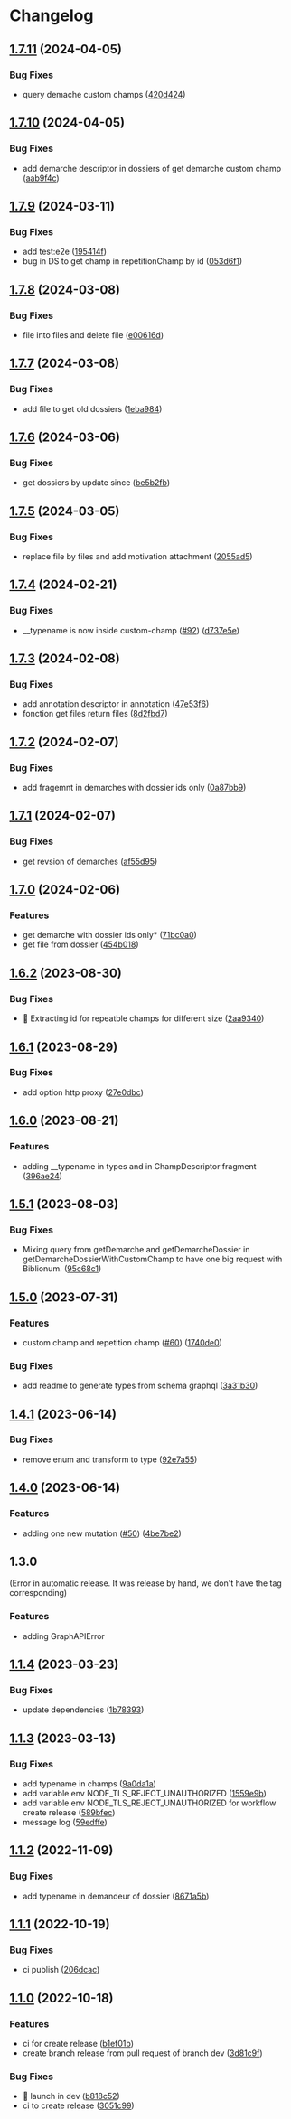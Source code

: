 # Changelog

## [1.7.11](https://github.com/dnum-mi/ds-api-client/compare/v1.7.10...v1.7.11) (2024-04-05)


### Bug Fixes

* query demache custom champs ([420d424](https://github.com/dnum-mi/ds-api-client/commit/420d4247ee18a6f93c5dfef8df079c308a59d028))

## [1.7.10](https://github.com/dnum-mi/ds-api-client/compare/v1.7.9...v1.7.10) (2024-04-05)


### Bug Fixes

* add demarche descriptor in dossiers of get demarche custom champ ([aab9f4c](https://github.com/dnum-mi/ds-api-client/commit/aab9f4c0891d200ce6aa18f2ea88f10c2a1a843a))

## [1.7.9](https://github.com/dnum-mi/ds-api-client/compare/v1.7.8...v1.7.9) (2024-03-11)


### Bug Fixes

* add test:e2e ([195414f](https://github.com/dnum-mi/ds-api-client/commit/195414f543f74a059eec8b8e24f47a60bbe4597e))
* bug in DS to get champ in repetitionChamp by id ([053d6f1](https://github.com/dnum-mi/ds-api-client/commit/053d6f1df12a1d96b1165d9ab348558027140fae))

## [1.7.8](https://github.com/dnum-mi/ds-api-client/compare/v1.7.7...v1.7.8) (2024-03-08)


### Bug Fixes

* file into files and delete file ([e00616d](https://github.com/dnum-mi/ds-api-client/commit/e00616d20587556909af9242d6d716fbdfaedaf9))

## [1.7.7](https://github.com/dnum-mi/ds-api-client/compare/v1.7.6...v1.7.7) (2024-03-08)


### Bug Fixes

* add file to get old dossiers ([1eba984](https://github.com/dnum-mi/ds-api-client/commit/1eba9844698199bb66d59c958fcf365ba1e23d1f))

## [1.7.6](https://github.com/dnum-mi/ds-api-client/compare/v1.7.5...v1.7.6) (2024-03-06)


### Bug Fixes

* get dossiers by update since ([be5b2fb](https://github.com/dnum-mi/ds-api-client/commit/be5b2fb4a51140bbc59318047e57cd1dc4919a7b))

## [1.7.5](https://github.com/dnum-mi/ds-api-client/compare/v1.7.4...v1.7.5) (2024-03-05)


### Bug Fixes

* replace file by files and add motivation attachment ([2055ad5](https://github.com/dnum-mi/ds-api-client/commit/2055ad54fd69a011456d6e44f4cf3ab0cdcb313a))

## [1.7.4](https://github.com/dnum-mi/ds-api-client/compare/v1.7.3...v1.7.4) (2024-02-21)


### Bug Fixes

* __typename is now inside custom-champ ([#92](https://github.com/dnum-mi/ds-api-client/issues/92)) ([d737e5e](https://github.com/dnum-mi/ds-api-client/commit/d737e5e422da4884498378d5f50624699fc9891e))

## [1.7.3](https://github.com/dnum-mi/ds-api-client/compare/v1.7.2...v1.7.3) (2024-02-08)


### Bug Fixes

* add annotation descriptor in annotation ([47e53f6](https://github.com/dnum-mi/ds-api-client/commit/47e53f6492a0c21af50d5d7108122000b4d10ae9))
* fonction get files return files ([8d2fbd7](https://github.com/dnum-mi/ds-api-client/commit/8d2fbd7f3f49e7e4de62814bdb33abe26fbe0c46))

## [1.7.2](https://github.com/dnum-mi/ds-api-client/compare/v1.7.1...v1.7.2) (2024-02-07)


### Bug Fixes

* add fragemnt in demarches with dossier ids only ([0a87bb9](https://github.com/dnum-mi/ds-api-client/commit/0a87bb9b18c7a08e24b9baee8a80b4ac1c11c5e0))

## [1.7.1](https://github.com/dnum-mi/ds-api-client/compare/v1.7.0...v1.7.1) (2024-02-07)


### Bug Fixes

* get revsion of demarches ([af55d95](https://github.com/dnum-mi/ds-api-client/commit/af55d95c1aedff21e44d72e61be040462107dc25))

## [1.7.0](https://github.com/dnum-mi/ds-api-client/compare/v1.6.2...v1.7.0) (2024-02-06)


### Features

* get demarche with dossier ids only* ([71bc0a0](https://github.com/dnum-mi/ds-api-client/commit/71bc0a09c164e460a6f35b64e2f02ef995103db6))
* get file from dossier ([454b018](https://github.com/dnum-mi/ds-api-client/commit/454b018e6603067f33ba28b0604778626a18da17))

## [1.6.2](https://github.com/dnum-mi/ds-api-client/compare/v1.6.1...v1.6.2) (2023-08-30)


### Bug Fixes

* :bug: Extracting id for repeatble champs for different size ([2aa9340](https://github.com/dnum-mi/ds-api-client/commit/2aa9340320891020bfd580160e516d19f30c0f82))

## [1.6.1](https://github.com/dnum-mi/ds-api-client/compare/v1.6.0...v1.6.1) (2023-08-29)


### Bug Fixes

* add option http proxy ([27e0dbc](https://github.com/dnum-mi/ds-api-client/commit/27e0dbca06cf5758580757c07e8390ee27bf63e7))

## [1.6.0](https://github.com/dnum-mi/ds-api-client/compare/v1.5.1...v1.6.0) (2023-08-21)


### Features

* adding __typename in types and in ChampDescriptor fragment ([396ae24](https://github.com/dnum-mi/ds-api-client/commit/396ae247bdce0a10221b1977152057f76691cd1a))

## [1.5.1](https://github.com/dnum-mi/ds-api-client/compare/v1.5.0...v1.5.1) (2023-08-03)


### Bug Fixes

* Mixing query from getDemarche and getDemarcheDossier in getDemarcheDossierWithCustomChamp to have one big request with Biblionum. ([95c68c1](https://github.com/dnum-mi/ds-api-client/commit/95c68c1e8189520345cae6b758c9ed5a8ff136ba))

## [1.5.0](https://github.com/dnum-mi/ds-api-client/compare/v1.4.1...v1.5.0) (2023-07-31)


### Features

* custom champ and repetition champ ([#60](https://github.com/dnum-mi/ds-api-client/issues/60)) ([1740de0](https://github.com/dnum-mi/ds-api-client/commit/1740de002a77cc2010bebf1a71b2a5729ab940e6))


### Bug Fixes

* add readme to generate types from schema graphql ([3a31b30](https://github.com/dnum-mi/ds-api-client/commit/3a31b301366562a25ba7077a53191ec2c1d0eb79))

## [1.4.1](https://github.com/dnum-mi/ds-api-client/compare/v1.4.0...v1.4.1) (2023-06-14)


### Bug Fixes

* remove  enum and transform to type ([92e7a55](https://github.com/dnum-mi/ds-api-client/commit/92e7a55679c82656dfbf7ef69ab374c975d189de))

## [1.4.0](https://github.com/dnum-mi/ds-api-client/compare/v1.1.4...v1.4.0) (2023-06-14)

### Features

* adding one new mutation ([#50](https://github.com/dnum-mi/ds-api-client/issues/50)) ([4be7be2](https://github.com/dnum-mi/ds-api-client/commit/4be7be27543338131243d07efccee3c862353b9e))

## 1.3.0
(Error in automatic release. It was release by hand, we don't have the tag corresponding)
### Features

* adding GraphAPIError


## [1.1.4](https://github.com/dnum-mi/ds-api-client/compare/v1.1.3...v1.1.4) (2023-03-23)


### Bug Fixes

* update dependencies ([1b78393](https://github.com/dnum-mi/ds-api-client/commit/1b783939d17be40bf4d408499c37806274b51316))

## [1.1.3](https://github.com/LAB-MI/ds-api-client/compare/v1.1.2...v1.1.3) (2023-03-13)


### Bug Fixes

* add typename in champs ([9a0da1a](https://github.com/LAB-MI/ds-api-client/commit/9a0da1a944ccc570330bd350cd98b90d3df33714))
* add variable env NODE_TLS_REJECT_UNAUTHORIZED ([1559e9b](https://github.com/LAB-MI/ds-api-client/commit/1559e9bba6aea8690ae7ceeec2af2dcb1198c845))
* add variable env NODE_TLS_REJECT_UNAUTHORIZED for workflow create release ([589bfec](https://github.com/LAB-MI/ds-api-client/commit/589bfec9a99c51ab6f920ff8138f7caeddeda5e5))
* message log ([59edffe](https://github.com/LAB-MI/ds-api-client/commit/59edffe247bf835f59b6dfe52d9056092f0c7418))

## [1.1.2](https://github.com/LAB-MI/ds-api-client/compare/v1.1.1...v1.1.2) (2022-11-09)


### Bug Fixes

* add typename in demandeur of dossier ([8671a5b](https://github.com/LAB-MI/ds-api-client/commit/8671a5ba44c7fde1f648975342c3c0afbbbb00c2))

## [1.1.1](https://github.com/LAB-MI/ds-api-client/compare/1.1.0...v1.1.1) (2022-10-19)


### Bug Fixes

* ci publish ([206dcac](https://github.com/LAB-MI/ds-api-client/commit/206dcac8950803ae17540338a391966270aa08ae))

## [1.1.0](https://github.com/LAB-MI/ds-api-client/compare/1.0.2...v1.1.0) (2022-10-18)


### Features

* ci for create release ([b1ef01b](https://github.com/LAB-MI/ds-api-client/commit/b1ef01bc74fafeeb2cba3051e3c671d763ab576e))
* create branch release from pull request of branch dev ([3d81c9f](https://github.com/LAB-MI/ds-api-client/commit/3d81c9ff69ca4a2729aa9b9f565b4af5a9e73652))


### Bug Fixes

* :construction_worker: launch in dev ([b818c52](https://github.com/LAB-MI/ds-api-client/commit/b818c529f6e5dc8d53d72804a05387a10d16428e))
* ci to create release ([3051c99](https://github.com/LAB-MI/ds-api-client/commit/3051c99d37849fbe0ca83edf9cf0b8fbadc7c672))
